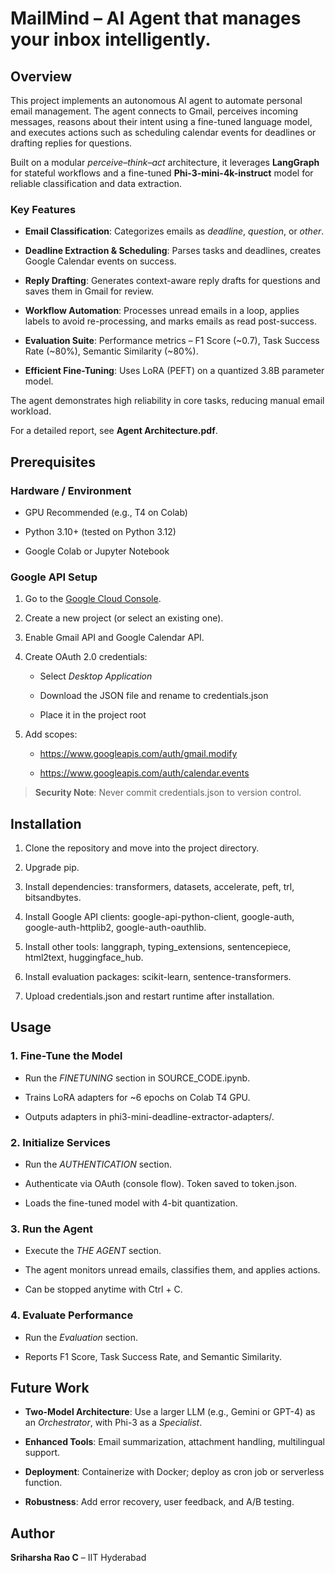 MailMind – AI Agent that manages your inbox intelligently.
===========================================================

Overview
--------

This project implements an autonomous AI agent to automate personal email management. The agent connects to Gmail, perceives incoming messages, reasons about their intent using a fine-tuned language model, and executes actions such as scheduling calendar events for deadlines or drafting replies for questions.

Built on a modular _perceive–think–act_ architecture, it leverages **LangGraph** for stateful workflows and a fine-tuned **Phi-3-mini-4k-instruct** model for reliable classification and data extraction.

### Key Features

*   **Email Classification**: Categorizes emails as _deadline_, _question_, or _other_.
    
*   **Deadline Extraction & Scheduling**: Parses tasks and deadlines, creates Google Calendar events on success.
    
*   **Reply Drafting**: Generates context-aware reply drafts for questions and saves them in Gmail for review.
    
*   **Workflow Automation**: Processes unread emails in a loop, applies labels to avoid re-processing, and marks emails as read post-success.
    
*   **Evaluation Suite**: Performance metrics – F1 Score (~0.7), Task Success Rate (~80%), Semantic Similarity (~80%).
    
*   **Efficient Fine-Tuning**: Uses LoRA (PEFT) on a quantized 3.8B parameter model.
    

The agent demonstrates high reliability in core tasks, reducing manual email workload.

For a detailed report, see **Agent Architecture.pdf**.

Prerequisites
-------------

### Hardware / Environment

*   GPU Recommended (e.g., T4 on Colab)
    
*   Python 3.10+ (tested on Python 3.12)
    
*   Google Colab or Jupyter Notebook
    

### Google API Setup

1.  Go to the [Google Cloud Console](https://console.cloud.google.com/).
    
2.  Create a new project (or select an existing one).
    
3.  Enable Gmail API and Google Calendar API.
    
4.  Create OAuth 2.0 credentials:
    
    *   Select _Desktop Application_
        
    *   Download the JSON file and rename to credentials.json
        
    *   Place it in the project root
        
5.  Add scopes:
    
    *   https://www.googleapis.com/auth/gmail.modify
        
    *   https://www.googleapis.com/auth/calendar.events
        

> **Security Note**: Never commit credentials.json to version control.

Installation
------------

1.  Clone the repository and move into the project directory.
    
2.  Upgrade pip.
    
3.  Install dependencies: transformers, datasets, accelerate, peft, trl, bitsandbytes.
    
4.  Install Google API clients: google-api-python-client, google-auth, google-auth-httplib2, google-auth-oauthlib.
    
5.  Install other tools: langgraph, typing\_extensions, sentencepiece, html2text, huggingface\_hub.
    
6.  Install evaluation packages: scikit-learn, sentence-transformers.
    
7.  Upload credentials.json and restart runtime after installation.
    

Usage
-----

### 1\. Fine-Tune the Model

*   Run the _FINETUNING_ section in SOURCE_CODE.ipynb.
    
*   Trains LoRA adapters for ~6 epochs on Colab T4 GPU.
    
*   Outputs adapters in phi3-mini-deadline-extractor-adapters/.
    

### 2\. Initialize Services

*   Run the _AUTHENTICATION_ section.
    
*   Authenticate via OAuth (console flow). Token saved to token.json.
    
*   Loads the fine-tuned model with 4-bit quantization.
    

### 3\. Run the Agent

*   Execute the _THE AGENT_ section.
    
*   The agent monitors unread emails, classifies them, and applies actions.
    
*   Can be stopped anytime with Ctrl + C.
    

### 4\. Evaluate Performance

*   Run the _Evaluation_ section.
    
*   Reports F1 Score, Task Success Rate, and Semantic Similarity.
    

Future Work
-----------

*   **Two-Model Architecture**: Use a larger LLM (e.g., Gemini or GPT-4) as an _Orchestrator_, with Phi-3 as a _Specialist_.
    
*   **Enhanced Tools**: Email summarization, attachment handling, multilingual support.
    
*   **Deployment**: Containerize with Docker; deploy as cron job or serverless function.
    
*   **Robustness**: Add error recovery, user feedback, and A/B testing.
        


Author
------

**Sriharsha Rao C** – IIT Hyderabad
